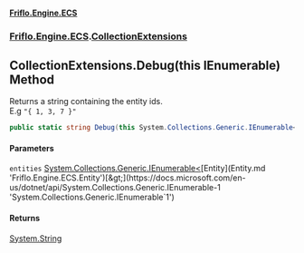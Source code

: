 #### [Friflo.Engine.ECS](index.md 'index')
### [Friflo.Engine.ECS](Friflo.Engine.ECS.md 'Friflo.Engine.ECS').[CollectionExtensions](CollectionExtensions.md 'Friflo.Engine.ECS.CollectionExtensions')

## CollectionExtensions.Debug(this IEnumerable<Entity>) Method

Returns a string containing the entity ids.<br/>
E.g `"{ 1, 3, 7 }"`

```csharp
public static string Debug(this System.Collections.Generic.IEnumerable<Friflo.Engine.ECS.Entity> entities);
```
#### Parameters

<a name='Friflo.Engine.ECS.CollectionExtensions.Debug(thisSystem.Collections.Generic.IEnumerable_Friflo.Engine.ECS.Entity_).entities'></a>

`entities` [System.Collections.Generic.IEnumerable&lt;](https://docs.microsoft.com/en-us/dotnet/api/System.Collections.Generic.IEnumerable-1 'System.Collections.Generic.IEnumerable`1')[Entity](Entity.md 'Friflo.Engine.ECS.Entity')[&gt;](https://docs.microsoft.com/en-us/dotnet/api/System.Collections.Generic.IEnumerable-1 'System.Collections.Generic.IEnumerable`1')

#### Returns
[System.String](https://docs.microsoft.com/en-us/dotnet/api/System.String 'System.String')